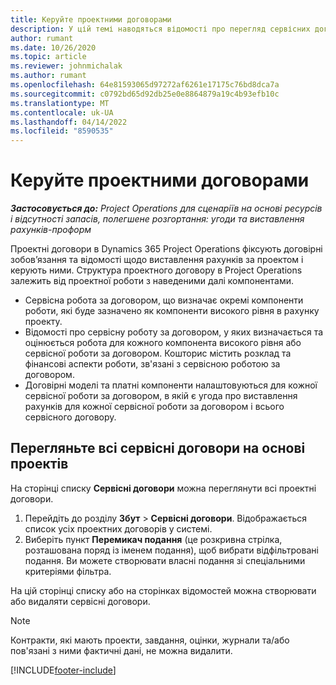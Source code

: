 ```yaml
---
title: Керуйте проектними договорами
description: У цій темі наводяться відомості про перегляд сервісних договорів на основі проекту.
author: rumant
ms.date: 10/26/2020
ms.topic: article
ms.reviewer: johnmichalak
ms.author: rumant
ms.openlocfilehash: 64e81593065d97272af6261e17175c76bd8dca7a
ms.sourcegitcommit: c0792bd65d92db25e0e8864879a19c4b93efb10c
ms.translationtype: MT
ms.contentlocale: uk-UA
ms.lasthandoff: 04/14/2022
ms.locfileid: "8590535"
---
```

# <a name="manage-project-contracts"></a>Керуйте проектними договорами

_**Застосовується до:** Project Operations для сценаріїв на основі ресурсів і відсутності запасів, полегшене розгортання: угоди та виставлення рахунків-проформ_

Проектні договори в Dynamics 365 Project Operations фіксують договірні зобов’язання та відомості щодо виставлення рахунків за проектом і керують ними. Структура проектного договору в Project Operations залежить від проектної роботи з наведеними далі компонентами.

- Сервісна робота за договором, що визначає окремі компоненти роботи, які буде зазначено як компоненти високого рівня в рахунку проекту.
- Відомості про сервісну роботу за договором, у яких визначається та оцінюється робота для кожного компонента високого рівня або сервісної роботи за договором. Кошторис містить розклад та фінансові аспекти роботи, зв'язані з сервісною роботою за договором.
- Договірні моделі та платні компоненти налаштовуються для кожної сервісної роботи за договором, в якій є угода про виставлення рахунків для кожної сервісної роботи за договором і всього сервісного договору.

## <a name="view-all-project-based-contracts"></a>Перегляньте всі сервісні договори на основі проектів

На сторінці списку **Сервісні договори** можна переглянути всі проектні договори. 

1. Перейдіть до розділу **Збут** > **Сервісні договори**. Відображається список усіх проектних договорів у системі. 
2. Виберіть пункт **Перемикач подання** (це розкривна стрілка, розташована поряд із іменем подання), щоб вибрати відфільтровані подання. Ви можете створювати власні подання зі спеціальними критеріями фільтра.

На цій сторінці списку або на сторінках відомостей можна створювати або видаляти сервісні договори.

> [!NOTE]
> Контракти, які мають проекти, завдання, оцінки, журнали та/або пов'язані з ними фактичні дані, не можна видалити. 


[!INCLUDE[footer-include](../../includes/footer-banner.md)]
